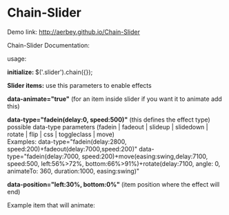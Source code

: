 Chain-Slider
==============


Demo link:  http://aerbey.github.io/Chain-Slider

Chain-Slider Documentation:

usage:

<b> initialize: </b>
$('.slider').chain({});


<b>Slider items:</b>
use this parameters to enable effects

<b>data-animate="true"</b>  (for an item inside slider if you want it to animate add this)

<b>data-type="fadein(delay:0, speed:500)"</b>    (this defines the effect type) 
possible data-type parameters  (fadein | fadeout | slideup | slidedown | rotate | flip | css | toggleclass | move)
<br>Examples:
data-type="fadein(delay:2800, speed:200)+fadeout(delay:7000,speed:200)" 
data-type="fadein(delay:7000, speed:200)+move(easing:swing,delay:7100, speed:500, left:56%>72%, bottom:66%>91%)+rotate(delay:7100, angle: 0, animateTo: 360, duration:1000, easing:swing)"

<b>data-position="left:30%, bottom:0%" </b>  (item position where the effect will end)
 
Example item that will animate:
<div data-animate="true" data-type="fadeIn(delay:25000, speed:3200)" data-position="right: 8%, top:20%;">
